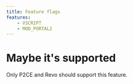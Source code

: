 ```yaml
---
title: Feature flags
features:
    - VSCRIPT
    - MOD_PORTAL2
---
```


# Maybe it's supported

Only P2CE and Revo should support this feature.
